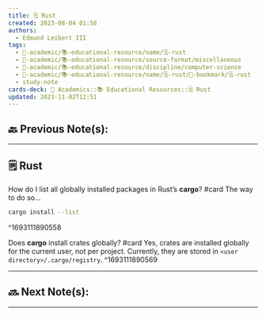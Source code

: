 ```yaml
---
title: 🗒️ Rust
created: 2023-08-04 01:58
authors:
  - Edmund Leibert III
tags:
  - 🔴-academic/📚-educational-resource/name/🗒️-rust
  - 🔴-academic/📚-educational-resource/source-format/miscellaneous
  - 🔴-academic/📚-educational-resource/discipline/computer-science
  - 🔴-academic/📚-educational-resource/name/🗒️-rust/🔖-bookmark/🗒️-rust
  - study-note
cards-deck: 🔴 Academics::📚 Educational Resources::🗒️ Rust
updated: 2023-11-02T12:51
---
```


## 🔙 Previous Note(s):

---

## 🗒️ Rust


How do I list all globally installed packages in Rust’s **cargo**?
#card 
The way to do so…
```bash
cargo install --list
```
^1693111890558

Does **cargo** install crates globally? 
#card 
Yes, crates are installed globally for the current user, not per project. Currently, they are stored in `<user directory>/.cargo/registry`.
^1693111890569


---

## 🔜 Next Note(s):

---



